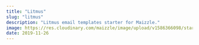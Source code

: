 ```yaml
---
title: "Litmus"
slug: "litmus"
description: "Litmus email templates starter for Maizzle."
image: https://res.cloudinary.com/maizzle/image/upload/v1586366098/starters/litmus.jpg
date: 2019-11-26
---
```

